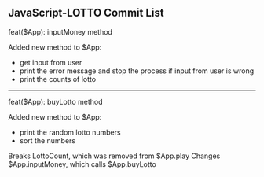 ## JavaScript-LOTTO Commit List

feat($App): inputMoney method

Added new method to $App:
- get input from user
- print the error message and stop the process if input from user is wrong
- print the counts of lotto

---
feat($App): buyLotto method

Added new method to $App:
- print the random lotto numbers
- sort the numbers

Breaks LottoCount, which was removed from $App.play
Changes $App.inputMoney, which calls $App.buyLotto